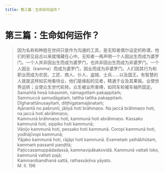 ```yaml
---
title: 第三篇：生命如何运作？
---
```


# 第三篇：生命如何运作？

> 因为名称和种姓在世间只是作为沟通的工具，是无知者偶尔设定的称谓，他们的邪见自古以来就埋藏在心中。无知者一再声明一个人因出生而成为婆罗门。一个人并非因出生而成为婆罗门，也并非因出生而成为非婆罗门。一个人因业（kamma）而成为婆罗门，因业而成为非婆罗门。人们因其行为和职业而成为农民、工匠、商人、仆人、盗贼、士兵……以及国王。有智慧的人就是这样如实地看待业，他们是缘起的见者，精通于业及其果报。业使世界运转；业使众生世代轮转。众生被业所束缚，如同车轮被车轴所固定。  
> Samaññā hesā lokasmiṁ, nāmagottaṁ pakappitaṁ;  
> Sammuccā samudāgataṁ, tattha tattha pakappitaṁ. Dīgharattānusayitaṁ, diṭṭhigatamajānataṁ;  
> Ajānantā no pabrunti, jātiyā hoti brāhmaṇo. Na jaccā brāhmaṇo hoti, na jaccā hoti abrāhmaṇo;  
> Kammunā brāhmaṇo hoti, kammunā hoti abrāhmaṇo. Kassako kammunā hoti, sippiko hoti kammunā;  
> Vāṇijo kammunā hoti, pessako hoti kammunā. Coropi kammunā hoti, yodhājīvopi kammunā;  
> Yājako kammunā hoti, rājāpi hoti kammunā. Evametaṁ yathābhūtaṁ, kammaṁ passanti paṇḍitā;  
> Paṭiccasamuppādadassā, kammavipākakovidā. Kammunā vattati loko, kammunā vattati pajā;  
> Kammanibandhanā sattā, rathassāṇīva yāyato.  
> M. II. 196
